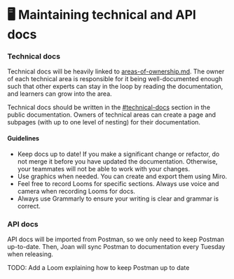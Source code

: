 # 🖥 Maintaining technical and API docs

### Technical docs

Technical docs will be heavily linked to [areas-of-ownership.md](areas-of-ownership.md "mention"). The owner of each technical area is responsible for it being well-documented enough such that other experts can stay in the loop by reading the documentation, and learners can grow into the area.&#x20;

Technical docs should be written in the [#technical-docs](maintaining-technical-and-api-docs.md#technical-docs "mention") section in the public documentation. Owners of technical areas can create a page and subpages (with up to one level of nesting) for their documentation.

#### Guidelines

* Keep docs up to date! If you make a significant change or refactor, do not merge it before you have updated the documentation. Otherwise, your teammates will not be able to work with your changes.
* Use graphics when needed. You can create and export them using Miro.
* Feel free to record Looms for specific sections. Always use voice and camera when recording Looms for docs.
* Always use Grammarly to ensure your writing is clear and grammar is correct.

### API docs

API docs will be imported from Postman, so we only need to keep Postman up-to-date. Then, Joan will sync Postman to documentation every Tuesday when releasing.

TODO: Add a Loom explaining how to keep Postman up to date

